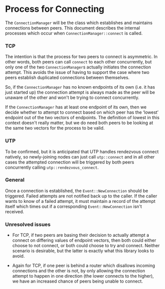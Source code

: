 # Process for Connecting
The `ConnectionManager` will be the class which establishes and maintains connections between peers.  This document describes the internal processes which occur when `ConnectionManager::connect` is called.

### TCP
The intention is that the process for two peers to connect is asymmetric.  In other words, both peers can call `connect` to each other concurrently, but only one of the two `ConnectionManager`s actually initiates the connection attempt.  This avoids the issue of having to support the case where two peers establish duplicated connections between themselves.

So, if the `ConnectionManager` has no known endpoints of its own (i.e. it has just started up) the connection attempt is always made as the peer will be unaware of the other and won't be trying to connect concurrently.

If the `ConnectionManager` has at least one endpoint of its own, then we decide whether to attempt to connect based on which peer has the ‘lowest’ endpoint out of the two vectors of endpoints.  The definition of lowest in this context doesn't really matter, but we do need both peers to be looking at the same two vectors for the process to be valid.

### UTP
To be confirmed, but it is anticipated that UTP handles rendezvous connect natively, so newly-joining nodes can just call `utp::connect` and in all other cases the attempted connection will be triggered by both peers concurrently calling `utp::rendezvous_connect`.

### General
Once a connection is established, the `Event::NewConnection` should be triggered.  Failed attempts are not notified back up to the caller.  If the caller wants to know of a failed attempt, it must maintain a record of the attempt itself which times out if a corresponding `Event::NewConnection` isn't received.

### Unresolved issues
* For TCP, if two peers are basing their decision to actually attempt a connect on differing values of endpoint vectors, then both could either choose to not connect, or both could choose to try and connect.  Neither scenario is desirable, but the latter is exactly what this library looks to avoid.

* Again for TCP, if one peer is behind a router which disallows incoming connections and the other is not, by only allowing the connection attempt to happen in one direction (the lower connects to the higher), we have an increased chance of peers being unable to connect.
